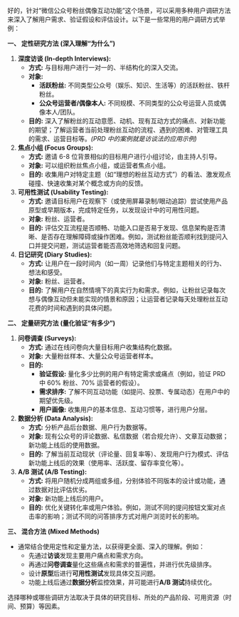 
好的，针对“微信公众号粉丝偶像互动功能”这个场景，可以采用多种用户调研方法来深入了解用户需求、验证假设和评估设计。以下是一些常用的用户调研方式举例：

**一、 定性研究方法 (深入理解“为什么”)**

1.  **深度访谈 (In-depth Interviews):**
    *   **方式:** 与目标用户进行一对一的、半结构化的深入交流。
    *   **对象:**
        *   **活跃粉丝:** 不同类型公众号（娱乐、知识、生活等）的活跃粉丝、铁杆粉丝。
        *   **公众号运营者/偶像本人:** 不同规模、不同类型的公众号运营人员或偶像本人/团队。
    *   **目的:** 深入了解粉丝的互动意愿、动机、现有互动方式的痛点、对新功能的期望；了解运营者当前处理粉丝互动的流程、遇到的困难、对管理工具的需求、运营目标等。*(PRD 中的案例就是访谈法的应用示例)*
2.  **焦点小组 (Focus Groups):**
    *   **方式:** 邀请 6-8 位背景相似的目标用户进行小组讨论，由主持人引导。
    *   **对象:** 可以组织粉丝焦点小组，或运营者焦点小组。
    *   **目的:** 收集用户对特定主题（如“理想的粉丝互动方式”）的看法、激发观点碰撞、快速收集对某个概念或方向的反馈。
3.  **可用性测试 (Usability Testing):**
    *   **方式:** 邀请目标用户在观察下（或使用屏幕录制/眼动追踪）尝试使用产品原型或早期版本，完成特定任务，以发现设计中的可用性问题。
    *   **对象:** 粉丝、运营者。
    *   **目的:** 评估交互流程是否顺畅、功能入口是否易于发现、信息架构是否清晰、是否存在理解障碍或操作困难。例如，测试粉丝能否顺利找到提问入口并提交问题，测试运营者能否高效地筛选和回复问题。
4.  **日记研究 (Diary Studies):**
    *   **方式:** 让用户在一段时间内（如一周）记录他们与特定主题相关的行为、想法和感受。
    *   **对象:** 粉丝、运营者。
    *   **目的:** 了解用户在自然情境下的真实行为和需求。例如，让粉丝记录每次想与偶像互动但未能实现的情景和原因；让运营者记录每天处理粉丝互动花费的时间和遇到的具体问题。

**二、 定量研究方法 (量化验证“有多少”)**

1.  **问卷调查 (Surveys):**
    *   **方式:** 通过在线问卷向大量目标用户收集结构化数据。
    *   **对象:** 大量粉丝样本、大量公众号运营者样本。
    *   **目的:**
        *   **验证假设:** 量化多少比例的用户有特定需求或痛点（例如，验证 PRD 中 60% 粉丝、70% 运营者的假设）。
        *   **需求排序:** 了解不同互动功能（如提问、投票、专属动态）在用户中的期望优先级。
        *   **用户画像:** 收集用户的基本信息、互动习惯等，进行用户分层。
2.  **数据分析 (Data Analysis):**
    *   **方式:** 分析产品后台数据、用户行为数据等。
    *   **对象:** 现有公众号的评论数据、私信数据（若合规允许）、文章互动数据；新功能上线后的使用数据。
    *   **目的:** 了解当前互动现状（评论量、回复率等）、发现用户行为模式、评估新功能上线后的效果（使用率、活跃度、留存率变化等）。
3.  **A/B 测试 (A/B Testing):**
    *   **方式:** 将用户随机分成两组或多组，分别体验不同版本的设计或功能，通过数据对比评估优劣。
    *   **对象:** 新功能上线后的用户。
    *   **目的:** 优化关键转化率或用户体验。例如，测试不同的提问按钮文案对点击率的影响；测试不同的问答排序方式对用户浏览时长的影响。

**三、 混合方法 (Mixed Methods)**

*   通常结合使用定性和定量方法，以获得更全面、深入的理解。例如：
    *   先通过**访谈**发现主要用户痛点和需求方向。
    *   再通过**问卷调查**量化这些痛点和需求的普遍性，并进行优先级排序。
    *   设计**原型**后进行**可用性测试**发现具体交互问题。
    *   功能上线后通过**数据分析**监控效果，并可能进行**A/B 测试**持续优化。

选择哪种或哪些调研方法取决于具体的研究目标、所处的产品阶段、可用资源（时间、预算）等因素。
